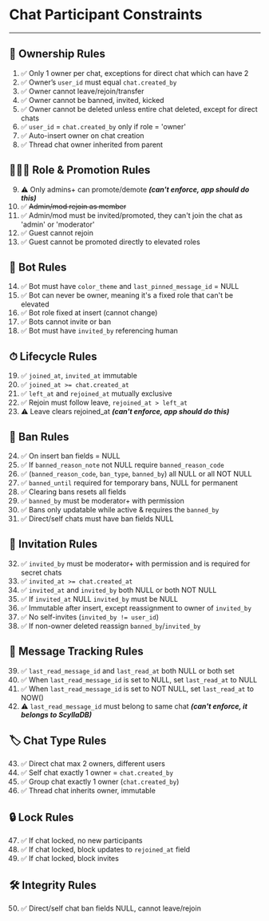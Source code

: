 # Chat Participant Constraints

---

## 👑 Ownership Rules
1. ✅ Only 1 owner per chat, exceptions for direct chat which can have 2 
2. ✅ Owner’s `user_id` must equal `chat.created_by`   
3. ✅ Owner cannot leave/rejoin/transfer
4. ✅ Owner cannot be banned, invited, kicked
5. ✅ Owner cannot be deleted unless entire chat deleted, except for direct chats
6. ✅ `user_id` = `chat.created_by` only if role = 'owner'
7. ✅ Auto-insert owner on chat creation
8. ✅ Thread chat owner inherited from parent

## 🧑‍🤝‍🧑 Role & Promotion Rules
9. ⚠️ Only admins+ can promote/demote **_(can't enforce, app should do this)_**
10. ✅ ~~Admin/mod rejoin as member~~
11. ✅ Admin/mod must be invited/promoted, they can't join the chat as 'admin' or 'moderator'  
12. ✅ Guest cannot rejoin
13. ✅ Guest cannot be promoted directly to elevated roles

## 🤖 Bot Rules
14. ✅ Bot must have `color_theme` and `last_pinned_message_id` = NULL
15. ✅ Bot can never be owner, meaning it's a fixed role that can't be elevated
16. ✅ Bot role fixed at insert (cannot change)
17. ✅ Bots cannot invite or ban
18. ✅ Bot must have `invited_by` referencing human

## ⏱ Lifecycle Rules
19. ✅ `joined_at`, `invited_at` immutable  
20. ✅ `joined_at >= chat.created_at`
21. ✅ `left_at` and `rejoined_at` mutually exclusive
22. ✅ Rejoin must follow leave, `rejoined_at > left_at`
23. ⚠️ Leave clears rejoined_at **_(can't enforce, app should do this)_**

## 🚫 Ban Rules
24. ✅ On insert ban fields = NULL
25. ✅ If `banned_reason_note` not NULL  require `banned_reason_code`
26. ✅ (`banned_reason_code`, `ban_type`, `banned_by`) all NULL or all NOT NULL  
27. ✅ `banned_until` required for temporary bans, NULL for permanent
28. ✅ Clearing bans resets all fields
29. ✅ `banned_by` must be moderator+ with permission
30. ✅ Bans only updatable while active & requires the `banned_by`
31. ✅ Direct/self chats must have ban fields NULL

## 📩 Invitation Rules
32. ✅ `invited_by` must be moderator+ with permission and is required for secret chats
33. ✅ `invited_at >= chat.created_at`
34. ✅ `invited_at` and `invited_by` both NULL or both NOT NULL
35. ✅ If `invited_at` NULL  `invited_by` must be NULL
36. ✅ Immutable after insert, except reassignment to owner of `invited_by`
37. ✅ No self-invites (`invited_by != user_id`)
38. ✅ If non-owner deleted reassign `banned_by`/`invited_by`

## 📖 Message Tracking Rules
39. ✅ `last_read_message_id` and `last_read_at` both NULL or both set
40. ✅ When `last_read_message_id` is set to NULL, set `last_read_at` to NULL
41. ✅ When `last_read_message_id` is set to NOT NULL, set `last_read_at` to NOW()
42. ⚠️ `last_read_message_id` must belong to same chat **_(can't enforce, it belongs to ScyllaDB)_**

## 🏷 Chat Type Rules
43. ✅ Direct chat max 2 owners, different users
44. ✅ Self chat exactly 1 owner = `chat.created_by` 
45. ✅ Group chat exactly 1 owner (`chat.created_by`)
46. ✅ Thread chat inherits owner, immutable

## 🔒 Lock Rules
47. ✅ If chat locked, no new participants
48. ✅ If chat locked, block updates to `rejoined_at` field
49. ✅ If chat locked, block invites

## 🛠 Integrity Rules
50. ✅ Direct/self chat ban fields NULL, cannot leave/rejoin
